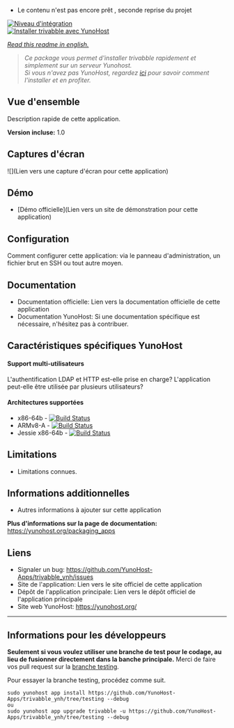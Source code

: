 - Le contenu n'est pas encore prêt , seconde reprise du projet

[![Niveau d'intégration](https://dash.yunohost.org/integration/trivabble.svg)](https://dash.yunohost.org/appci/app/trivabble)  
[![Installer trivabble avec YunoHost](https://install-app.yunohost.org/install-with-yunohost.png)](https://install-app.yunohost.org/?app=trivabble)

*[Read this readme in english.](./README.md)* 

> *Ce package vous permet d'installer trivabble rapidement et simplement sur un serveur Yunohost.  
Si vous n'avez pas YunoHost, regardez [ici](https://yunohost.org/#/install) pour savoir comment l'installer et en profiter.*

## Vue d'ensemble
Description rapide de cette application.

**Version incluse:** 1.0

## Captures d'écran

![](Lien vers une capture d'écran pour cette application)

## Démo

* [Démo officielle](Lien vers un site de démonstration pour cette application)

## Configuration

Comment configurer cette application: via le panneau d'administration, un fichier brut en SSH ou tout autre moyen.

## Documentation

 * Documentation officielle: Lien vers la documentation officielle de cette application
 * Documentation YunoHost: Si une documentation spécifique est nécessaire, n'hésitez pas à contribuer.

## Caractéristiques spécifiques YunoHost

#### Support multi-utilisateurs

L'authentification LDAP et HTTP est-elle prise en charge?
L'application peut-elle être utilisée par plusieurs utilisateurs?

#### Architectures supportées

* x86-64b - [![Build Status](https://ci-apps.yunohost.org/ci/logs/trivabble%20%28Apps%29.svg)](https://ci-apps.yunohost.org/ci/apps/trivabble/)
* ARMv8-A - [![Build Status](https://ci-apps-arm.yunohost.org/ci/logs/trivabble%20%28Apps%29.svg)](https://ci-apps-arm.yunohost.org/ci/apps/trivabble/)
* Jessie x86-64b - [![Build Status](https://ci-stretch.nohost.me/ci/logs/trivabble%20%28Apps%29.svg)](https://ci-stretch.nohost.me/ci/apps/trivabble/)

## Limitations

* Limitations connues.

## Informations additionnelles

* Autres informations à ajouter sur cette application

**Plus d'informations sur la page de documentation:**  
https://yunohost.org/packaging_apps

## Liens

 * Signaler un bug: https://github.com/YunoHost-Apps/trivabble_ynh/issues
 * Site de l'application: Lien vers le site officiel de cette application
 * Dépôt de l'application principale: Lien vers le dépôt officiel de l'application principale
 * Site web YunoHost: https://yunohost.org/

---

Informations pour les développeurs
----------------

**Seulement si vous voulez utiliser une branche de test pour le codage, au lieu de fusionner directement dans la banche principale.**
Merci de faire vos pull request sur la [branche testing](https://github.com/YunoHost-Apps/trivabble_ynh/tree/testing).

Pour essayer la branche testing, procédez comme suit.
```
sudo yunohost app install https://github.com/YunoHost-Apps/trivabble_ynh/tree/testing --debug
ou
sudo yunohost app upgrade trivabble -u https://github.com/YunoHost-Apps/trivabble_ynh/tree/testing --debug
```
